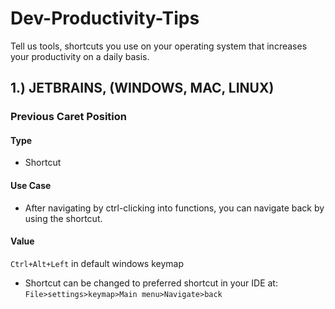# Dev-Productivity-Tips
Tell us tools, shortcuts you use on your operating system that increases your productivity on a daily basis.

## 1.) JETBRAINS, (WINDOWS, MAC, LINUX)

### Previous Caret Position

#### Type
  - Shortcut
#### Use Case
  - After navigating by ctrl-clicking into functions, you can navigate back by using the shortcut.

#### Value
`Ctrl+Alt+Left` in default windows keymap
 - Shortcut can be changed to preferred shortcut in your IDE at:
    `File>settings>keymap>Main menu>Navigate>back`
